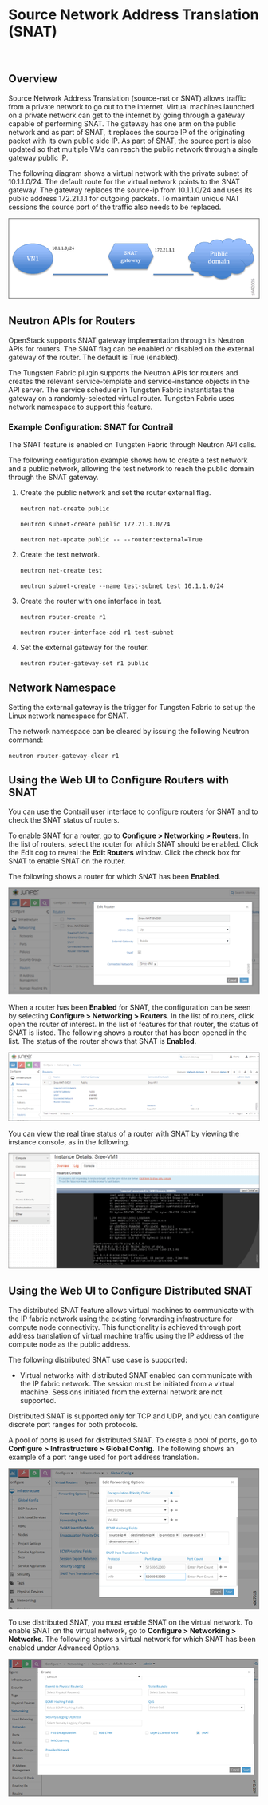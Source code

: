 # Source Network Address Translation (SNAT)

 

## Overview

Source Network Address Translation (source-nat or SNAT) allows traffic
from a private network to go out to the internet. Virtual machines
launched on a private network can get to the internet by going through a
gateway capable of performing SNAT. The gateway has one arm on the
public network and as part of SNAT, it replaces the source IP of the
originating packet with its own public side IP. As part of SNAT, the
source port is also updated so that multiple VMs can reach the public
network through a single gateway public IP.

The following diagram shows a virtual network with the private subnet of
10.1.1.0/24. The default route for the virtual network points to the
SNAT gateway. The gateway replaces the source-ip from 10.1.1.0/24 and
uses its public address 172.21.1.1 for outgoing packets. To maintain
unique NAT sessions the source port of the traffic also needs to be
replaced.

![Figure 1: Virtual Network With a Private Subnet](images/s042005.gif)

## Neutron APIs for Routers

OpenStack supports SNAT gateway implementation through its Neutron APIs
for routers. The SNAT flag can be enabled or disabled on the external
gateway of the router. The default is True (enabled).

The Tungsten Fabric plugin supports the Neutron APIs for routers and
creates the relevant service-template and service-instance objects in
the API server. The service scheduler in Tungsten Fabric instantiates
the gateway on a randomly-selected virtual router. Tungsten Fabric uses
network namespace to support this feature.

<div id="jd0e34" class="example" dir="ltr">

### Example Configuration: SNAT for Contrail

</div>

The SNAT feature is enabled on Tungsten Fabric through Neutron API
calls.

The following configuration example shows how to create a test network
and a public network, allowing the test network to reach the public
domain through the SNAT gateway.

1.  <span id="jd0e43">Create the public network and set the router
    external flag.</span>

    `neutron net-create public  `

    `neutron subnet-create public 172.21.1.0/24  `

    `neutron net-update public -- --router:external=True`

2.  <span id="jd0e56">Create the test network.</span>

    `neutron net-create test  `

    `neutron subnet-create --name test-subnet test 10.1.1.0/24`

3.  <span id="jd0e65">Create the router with one interface in
    test.</span>

    `neutron router-create r1 `

    `neutron router-interface-add r1 test-subnet  `

4.  <span id="jd0e75">Set the external gateway for the router.</span>

    `neutron router-gateway-set r1 public`

## Network Namespace

Setting the external gateway is the trigger for Tungsten Fabric to set
up the Linux network namespace for SNAT.

The network namespace can be cleared by issuing the following Neutron
command:

`neutron router-gateway-clear r1 `

## Using the Web UI to Configure Routers with SNAT

You can use the Contrail user interface to configure routers for SNAT
and to check the SNAT status of routers.

To enable SNAT for a router, go to **Configure &gt; Networking &gt;
Routers**. In the list of routers, select the router for which SNAT
should be enabled. Click the Edit cog to reveal the **Edit Routers**
window. Click the check box for SNAT to enable SNAT on the router.

The following shows a router for which SNAT has been **Enabled**.

![Figure 2: Edit Router Window to Enable SNAT](images/s042100.gif)

When a router has been **Enabled** for SNAT, the configuration can be
seen by selecting **Configure &gt; Networking &gt; Routers**. In the
list of routers, click open the router of interest. In the list of
features for that router, the status of SNAT is listed. The following
shows a router that has been opened in the list. The status of the
router shows that SNAT is **Enabled**.

![Figure 3: Router Status for SNAT](images/s042101.gif)

You can view the real time status of a router with SNAT by viewing the
instance console, as in the following.

![Figure 4: Instance Details Window](images/s042102.gif)

## Using the Web UI to Configure Distributed SNAT

The distributed SNAT feature allows virtual machines to communicate with
the IP fabric network using the existing forwarding infrastructure for
compute node connectivity. This functionality is achieved through port
address translation of virtual machine traffic using the IP address of
the compute node as the public address.

The following distributed SNAT use case is supported:

-   Virtual networks with distributed SNAT enabled can communicate with
    the IP fabric network. The session must be initiated from a virtual
    machine. Sessions initiated from the external network are not
    supported.

Distributed SNAT is supported only for TCP and UDP, and you can
configure discrete port ranges for both protocols.

A pool of ports is used for distributed SNAT. To create a pool of ports,
go to **Configure &gt; Infrastructure &gt; Global Config**. The
following shows an example of a port range used for port address
translation.

![Figure 5: Edit Forwarding Options Window](images/s007013.png)

To use distributed SNAT, you must enable SNAT on the virtual network. To
enable SNAT on the virtual network, go to **Configure &gt; Networking
&gt; Networks**. The following shows a virtual network for which SNAT
has been enabled under Advanced Options.

![Figure 6: Create Window](images/s007014.png)

 
